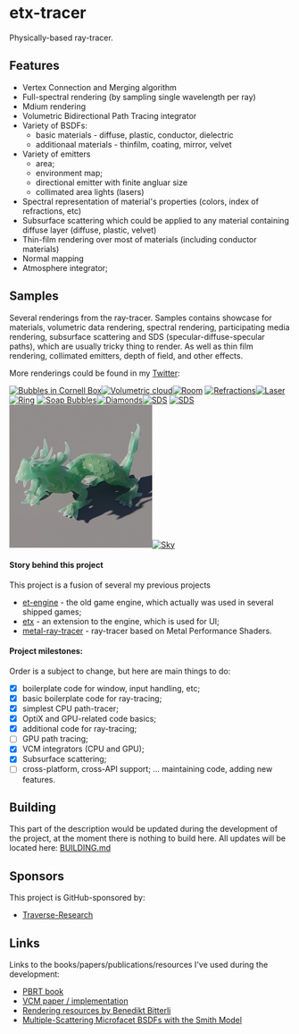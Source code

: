 # etx-tracer

Physically-based ray-tracer.

## Features
 * Vertex Connection and Merging algorithm
 * Full-spectral rendering (by sampling single wavelength per ray)
 * Mdium rendering
 * Volumetric Bidirectional Path Tracing integrator
 * Variety of BSDFs:
    - basic materials - diffuse, plastic, conductor, dielectric
    - additionaal materials - thinfilm, coating, mirror, velvet
 * Variety of emitters
    - area;
    - environment map;
    - directional emitter with finite angluar size
    - collimated area lights (lasers)
 * Spectral representation of material's properties (colors, index of refractions, etc)
 * Subsurface scattering which could be applied to any material containing diffuse layer (diffuse, plastic, velvet)
 * Thin-film rendering over most of materials (including conductor materials)
 * Normal mapping
 * Atmosphere integrator;

## Samples
Several renderings from the ray-tracer. Samples contains showcase for materials, volumetric data rendering, spectral rendering, participating media rendering, subsurface scattering and SDS (specular-diffuse-specular paths), which are usually tricky thing to render. As well as thin film rendering, collimated emitters, depth of field, and other effects.

More renderings could be found in my [Twitter](https://twitter.com/serhii_rieznik):

[![Bubbles in Cornell Box](./docs/preview/bubble.png)](./docs/images/bubble.png)[![Volumetric cloud](./docs/preview/volumetric-cloud.png)](./docs/images/volumetric-cloud.png)[![Room](./docs/preview/room.png)](./docs/images/room.png)
[![Refractions](./docs/preview/volumetric-refractions.png)](./docs/images/volumetric-refractions.png)[![Laser](./docs/preview/laser-2.png)](./docs/images/laser-2.png)[![Ring](./docs/preview/ring.png)](./docs/images/ring.png)
[![Soap Bubbles](./docs/preview/soapbubbles.png)](./docs/images/soapbubbles.png)[![Diamonds](./docs/preview/diamonds.png)](./docs/images/diamonds.png)[![SDS](./docs/preview/sds.png)](./docs/images/sds.png)
[![SDS](./docs/preview/spoons.png)](./docs/images/spoons.png)[![subsurface](./docs/preview/subsurface.png)](./docs/images/subsurface.png)[![Sky](./docs/preview/sky.png)](./docs/images/sky.png)

#### Story behind this project

This project is a fusion of several my previous projects 
  * [et-engine](https://github.com/sergeyreznik/et-engine) - the old game engine, which actually was used in several shipped games;
  * [etx](https://github.com/sergeyreznik/et-x-classic) - an extension to the engine, which is used for UI;
  * [metal-ray-tracer](https://github.com/sergeyreznik/metal-ray-tracer) - ray-tracer based on Metal Performance Shaders.

#### Project milestones:
Order is a subject to change, but here are main things to do:
- [x] boilerplate code for window, input handling, etc;
- [x] basic boilerplate code for ray-tracing;
- [x] simplest CPU path-tracer;
- [x] OptiX and GPU-related code basics;
- [x] additional code for ray-tracing;
- [ ] GPU path tracing;
- [x] VCM integrators (CPU and GPU);
- [x] Subsurface scattering;
- [ ] cross-platform, cross-API support;
  ... maintaining code, adding new features.

## Building
This part of the description would be updated during the development of the project, at the moment there is nothing to build here.
All updates will be located here: [BUILDING.md](docs/BUILDING.md)

## Sponsors
This project is GitHub-sponsored by:
* [Traverse-Research](https://github.com/Traverse-Research)

## Links
Links to the books/papers/publications/resources I've used during the development:
 - [PBRT book](https://www.pbr-book.org/)
 - [VCM paper / implementation](https://cgg.mff.cuni.cz/~jaroslav/papers/2012-vcm/)
 - [Rendering resources by Benedikt Bitterli](https://benedikt-bitterli.me/resources/)
 - [Multiple-Scattering Microfacet BSDFs with the Smith Model](https://eheitzresearch.wordpress.com/240-2/)

